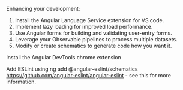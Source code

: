 Enhancing your development:

1. Install the Angular Language Service extension for VS code.
2. Implement lazy loading for improved load performance.
3. Use Angular forms for building and validating user-entry forms.
4. Leverage your Observable pipelines to process multiple datasets.
5. Modify or create schematics to generate code how you want it.


Install the Angular DevTools chrome extension 

Add ESLint using 
ng add @angular-eslint/schematics 
 https://github.com/angular-eslint/angular-eslint - see this for more information.